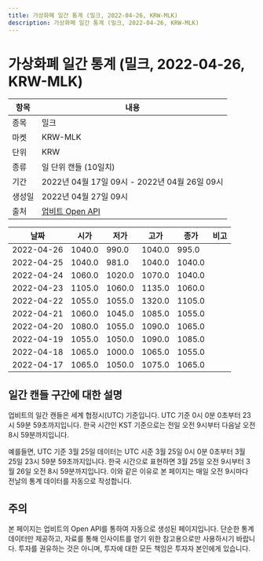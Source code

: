 ```yaml
---
title: 가상화폐 일간 통계 (밀크, 2022-04-26, KRW-MLK)
description: 가상화폐 일간 통계 (밀크, 2022-04-26, KRW-MLK)
---
```



가상화폐 일간 통계 (밀크, 2022-04-26, KRW-MLK)
===

|항목|내용|
|--|--|
|종목|밀크|
|마켓|KRW-MLK|
|단위|KRW|
|종류|일 단위 캔들 (10일치)|
|기간|2022년 04월 17일 09시 - 2022년 04월 26일 09시|
|생성일|2022년 04월 27일 09시|
|출처|[업비트 Open API](https://docs.upbit.com)|


|날짜|시가|저가|고가|종가|비고|
|--|--|--|--|--|--|
|2022-04-26|1040.0|990.0|1040.0|995.0|    |
|2022-04-25|1040.0|981.0|1040.0|1040.0|    |
|2022-04-24|1060.0|1020.0|1070.0|1040.0|    |
|2022-04-23|1105.0|1060.0|1135.0|1060.0|    |
|2022-04-22|1055.0|1055.0|1320.0|1105.0|    |
|2022-04-21|1060.0|1045.0|1085.0|1055.0|    |
|2022-04-20|1080.0|1055.0|1090.0|1065.0|    |
|2022-04-19|1055.0|1050.0|1090.0|1085.0|    |
|2022-04-18|1065.0|1000.0|1065.0|1055.0|    |
|2022-04-17|1065.0|1050.0|1075.0|1065.0|    |


일간 캔들 구간에 대한 설명
---


업비트의 일간 캔들은 세계 협정시(UTC) 기준입니다. 
UTC 기준 0시 0분 0초부터 23시 59분 59초까지입니다. 
한국 시간인 KST 기준으로는 전일 오전 9시부터 다음날 오전 8시 59분까지입니다. 


예를들면, UTC 기준 3월 25일 데이터는 UTC 시준 3월 25일 0시 0분 0초부터 3월 25일 23시 59분 59초까지입니다. 
한국 시간으로 표현하면 3월 25일 오전 9시부터 3월 26일 오전 8시 59분까지입니다. 
이와 같은 이유로 본 페이지는 매일 오전 9시마다 전날의 통계 데이터를 자동으로 작성합니다. 


주의
---


본 페이지는 업비트의 Open API를 통하여 자동으로 생성된 페이지입니다. 
단순한 통계 데이터만 제공하고, 자료를 통해 인사이트를 얻기 위한 참고용으로만 사용하시기 바랍니다. 
투자를 권유하는 것은 아니며, 투자에 대한 모든 책임은 투자자 본인에게 있습니다. 
